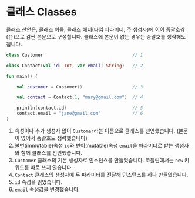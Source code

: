 # 클래스 Classes

[클래스 선언](https://kotlinlang.org/docs/reference/classes.html#classes)은, 클래스 이름, 클래스 헤더(타입 파라미터, 주 생성자)에 이어 중괄호쌍(`{}`)으로 감싼 본문으로 구성합니다. 클래스에 본문이 없는 경우는 중괄호를 생략해도 됩니다.

```kotlin
class Customer                                  // 1

class Contact(val id: Int, var email: String)   // 2

fun main() {

    val customer = Customer()                   // 3

    val contact = Contact(1, "mary@gmail.com")  // 4

    println(contact.id)                         // 5
    contact.email = "jane@gmail.com"            // 6
}
```

1. 속성이나 추가 생성자 없이 `Customer`라는 이름으로 클래스를 선언했습니다. (본문이 없어서 중괄호도 생략했습니다)
2. 불변(immutable)속성 `id`와 변이(mutable)속성 `email`을 파라미터로 받는 생성자와 함께 클래스를 선언했습니다.
3. `Customer` 클래스의 기본 생성자로 인스턴스를 만들었습니다. 코틀린에서는 `new` 키워드를 따로 쓰지 않습니다.
4. `Contact` 클래스의 생성자에 두 파라미터를 전달해 인스턴스를 하나 만들었습니다.
5. `id` 속성을 읽었습니다.
6. `email` 속성값을 변경했습니다.
